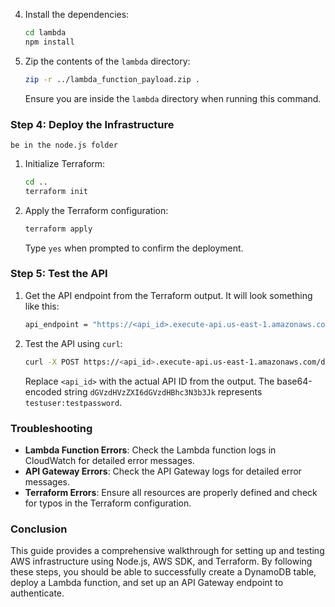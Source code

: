 4. Install the dependencies:

   ```sh
   cd lambda
   npm install
   ```

5. Zip the contents of the `lambda` directory:
   ```sh
   zip -r ../lambda_function_payload.zip .
   ```
   Ensure you are inside the `lambda` directory when running this command.

### Step 4: Deploy the Infrastructure

    be in the node.js folder

1. Initialize Terraform:

   ```sh
   cd ..
   terraform init
   ```

2. Apply the Terraform configuration:
   ```sh
   terraform apply
   ```
   Type `yes` when prompted to confirm the deployment.

### Step 5: Test the API

1. Get the API endpoint from the Terraform output. It will look something like this:

   ```sh
   api_endpoint = "https://<api_id>.execute-api.us-east-1.amazonaws.com/dev/auth"
   ```

2. Test the API using `curl`:

   ```sh
   curl -X POST https://<api_id>.execute-api.us-east-1.amazonaws.com/dev/auth -H "Authorization: Basic dGVzdHVzZXI6dGVzdHBhc3N3b3Jk" -H "Content-Type: application/json"
   ```

   Replace `<api_id>` with the actual API ID from the output. The base64-encoded string `dGVzdHVzZXI6dGVzdHBhc3N3b3Jk` represents `testuser:testpassword`.

### Troubleshooting

- **Lambda Function Errors**: Check the Lambda function logs in CloudWatch for detailed error messages.
- **API Gateway Errors**: Check the API Gateway logs for detailed error messages.
- **Terraform Errors**: Ensure all resources are properly defined and check for typos in the Terraform configuration.

### Conclusion

This guide provides a comprehensive walkthrough for setting up and testing AWS infrastructure using Node.js, AWS SDK, and Terraform. By following these steps, you should be able to successfully create a DynamoDB table, deploy a Lambda function, and set up an API Gateway endpoint to authenticate.
